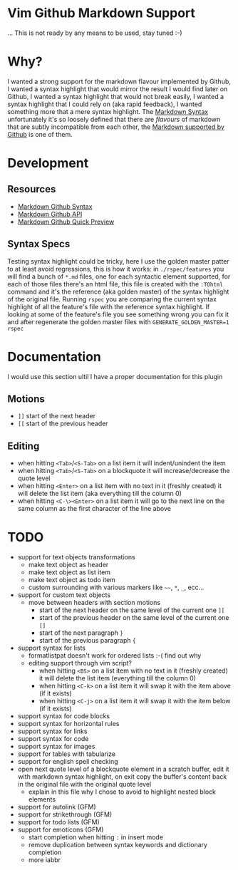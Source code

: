 # Vim Github Markdown Support
... This is not ready by any means to be used, stay tuned :-)


# Why?
I wanted a strong support for the markdown flavour implemented by Github, I wanted a syntax highlight that would mirror the result I would find later on Github, I wanted a syntax highlight that would not break easily, I wanted a syntax highlight that I could rely on (aka rapid feedback), I wanted something more that a mere syntax highlight. The [Markdown Syntax](http://daringfireball.net/projects/markdown/syntax) unfortunately it's so loosely defined that there are *flavours* of markdown that are subtly incompatible from each other, the [Markdown supported by Github](https://help.github.com/articles/github-flavored-markdown) is one of them.


# Development

## Resources
* [Markdown Github Syntax](https://help.github.com/articles/github-flavored-markdown)
* [Markdown Github API](http://developer.github.com/v3/markdown)
* [Markdown Github Quick Preview](http://github-markdown-preview.heroku.com/)

## Syntax Specs
Testing syntax highlight could be tricky, here I use the golden master patter to at least avoid regressions, this is how it works: in `./rspec/features` you will find a bunch of `*.md` files, one for each syntactic element supported, for each of those files there's an html file, this file is created with the `:TOhtml` command and it's the reference (aka golden master) of the syntax highlight of the original file. Running `rspec` you are comparing the current syntax highlight of all the feature's file with the reference syntax highlight. If looking at some of the feature's file you see something wrong you can fix it and after regenerate the golden master files with `GENERATE_GOLDEN_MASTER=1 rspec`


# Documentation
I would use this section ultil I have a proper documentation for this plugin

## Motions
* `]]` start of the next header
* `[[` start of the previous header

## Editing
* when hitting `<Tab>`/`<S-Tab>` on a list item it will indent/unindent the item
* when hitting `<Tab>`/`<S-Tab>` on a blockquote it will increase/decrease the quote level
* when hitting `<Enter>` on a list item with no text in it (freshly created) it will delete the list item (aka everything till the column 0)
* when hitting `<C-\><Enter>` on a list item it will go to the next line on the same column as the first character of the line above


# TODO
* support for text objects transformations
  * make text object as header
  * make text object as list item
  * make text object as todo item
  * custom surrounding with various markers like `~~`, `*`, `_`, ecc...
* support for custom text objects
  * move between headers with section motions
    * start of the next header on the same level of the current one `][`
    * start of the previous header on the same level of the current one `[]`
    * start of the next paragraph `}`
    * start of the previous paragraph `{`
* support syntax for lists
  * formatlistpat doesn't work for ordered lists :-( find out why
  * editing support through vim script?
    * when hitting `<BS>` on a list item with no text in it (freshly created) it will delete the list item (everything till the column 0)
    * when hitting `<C-k>` on a list item it will swap it with the item above (if it exists)
    * when hitting `<C-j>` on a list item it will swap it with the item below (if it exists)
* support syntax for code blocks
* support syntax for horizontal rules
* support syntax for links
* support syntax for code
* support syntax for images
* support for tables with tabularize
* support for english spell checking
* open next quote level of a blockquote element in a scratch buffer, edit it with markdown syntax highlight, on exit copy the buffer's content back in the original file with the original quote level
  * explain in this file why I chose to avoid to highlight nested block elements
* support for autolink (GFM)
* support for strikethrough (GFM)
* support for todo lists (GFM)
* support for emoticons (GFM)
  * start completion when hitting `:` in insert mode
  * remove duplication between syntax keywords and dictionary completion
  * more iabbr
